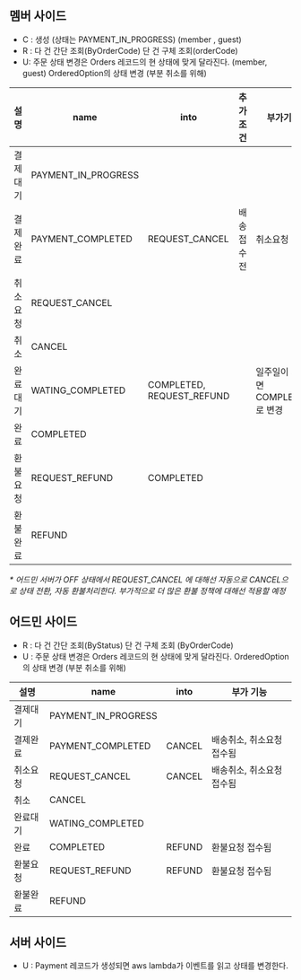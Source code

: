 ## 멤버 사이드
- C : 
	생성 (상태는 PAYMENT_IN_PROGRESS) (member , guest)
- R :
	다 건 간단 조회(ByOrderCode)
	단 건 구체 조회(orderCode)
- U: 
	주문 상태 변경은 Orders 레코드의 현 상태에 맞게 달라진다. (member, guest)
	OrderedOption의 상태 변경 (부분 취소를 위해)

| 설명   | name                | into                      | 추가조건    | 부가기능                    |
| ---- | ------------------- | ------------------------- | ------- | ----------------------- |
| 결제대기 | PAYMENT_IN_PROGRESS |                           |         |                         |
| 결제완료 | PAYMENT_COMPLETED   | REQUEST_CANCEL            | 배송 접수 전 | 취소요청                    |
| 취소요청 | REQUEST_CANCEL      |                           |         |                         |
| 취소   | CANCEL              |                           |         |                         |
| 완료대기 | WATING_COMPLETED    | COMPLETED, REQUEST_REFUND |         | 일주일이 지나면  COMPLETED로 변경 |
| 완료   | COMPLETED           |                           |         |                         |
| 환불요청 | REQUEST_REFUND      | COMPLETED                 |         |                         |
| 환불완료 | REFUND              |                           |         |                         |
_\* 어드민 서버가 OFF 상태에서 REQUEST_CANCEL 에 대해선 자동으로 CANCEL으로 상태 전환, 자동 환불처리한다. 부가적으로 더 많은 환불 정책에 대해선 적용할 예정_

## 어드민 사이드
- R : 
	다 건 간단 조회(ByStatus)
	단 건 구체 조회 (ByOrderCode)
- U : 
	주문 상태 변경은 Orders 레코드의 현 상태에 맞게 달라진다.
	OrderedOption의 상태 변경 (부분 취소를 위해)

| 설명   | name                | into   | 부가 기능          |
| ---- | ------------------- | ------ | -------------- |
| 결제대기 | PAYMENT_IN_PROGRESS |        |                |
| 결제완료 | PAYMENT_COMPLETED   | CANCEL | 배송취소, 취소요청 접수됨 |
| 취소요청 | REQUEST_CANCEL      | CANCEL | 배송취소, 취소요청 접수됨 |
| 취소   | CANCEL              |        |                |
| 완료대기 | WATING_COMPLETED    |        |                |
| 완료   | COMPLETED           | REFUND | 환불요청 접수됨       |
| 환불요청 | REQUEST_REFUND      | REFUND | 환불요청 접수됨       |
| 환불완료 | REFUND              |        |                |

## 서버 사이드
- U : 
	Payment 레코드가 생성되면 aws lambda가 이벤트를 읽고 상태를 변경한다. 